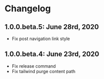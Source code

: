 # Changelog

## 1.0.0.beta.5: June 28rd, 2020

* Fix post navigation link style

## 1.0.0.beta.4: June 23rd, 2020

* Fix release command
* Fix tailwind purge content path
